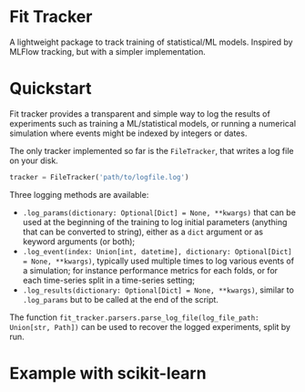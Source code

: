 # Fit Tracker

A lightweight package to track training of statistical/ML models. Inspired by MLFlow tracking, but
with a simpler implementation.


# Quickstart

Fit tracker provides a transparent and simple way to log the results of experiments such as
training a ML/statistical models, or running a numerical simulation where events might be indexed
by integers or dates.

The only tracker implemented so far is the `FileTracker`, that writes a log file on your disk.
``` python
tracker = FileTracker('path/to/logfile.log')
```

Three logging methods are available:
- `.log_params(dictionary: Optional[Dict] = None, **kwargs)` that can be used at the beginning of
  the training to log initial parameters (anything that can be converted to string), either as a
  `dict` argument or as keyword arguments (or both);
- `.log_event(index: Union[int, datetime], dictionary: Optional[Dict] = None, **kwargs)`, 
  typically used multiple times to log various events of a simulation; for instance performance
  metrics for each folds, or for each time-series split in a time-series setting;
- `.log_results(dictionary: Optional[Dict] = None, **kwargs)`, similar to `.log_params` but to be
  called at the end of the script.

The function `fit_tracker.parsers.parse_log_file(log_file_path: Union[str, Path])` can be used to
recover the logged experiments, split by run.

# Example with scikit-learn